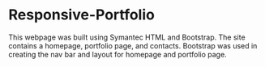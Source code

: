 # Responsive-Portfolio
This webpage was built using Symantec HTML and Bootstrap. The site contains a homepage, portfolio page, and contacts.  Bootstrap was used in creating the nav bar and layout for homepage and portfolio page. 